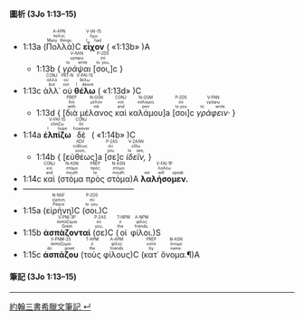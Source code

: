 #### 圖析 (3Jo 1:13–15)

- <rt>1:13a</rt> (<RUBY><ruby><ruby>Πολλὰ<rt>Many things</rt></ruby><rt>πολύς</rt></ruby><rt>A-APN</rt></RUBY>)C <RUBY><ruby><ruby>**εἶχον**<rt>I had</rt></ruby><rt>ἔχω</rt></ruby><rt>V-IAI-1S</rt></RUBY> ( «<rt>1:13b</rt>» )A
	- <rt>1:13b</rt> { <RUBY><ruby><ruby>*γράψαι*<rt>to write</rt></ruby><rt>γράφω</rt></ruby><rt>V-AAN</rt></RUBY> <rt>[</rt><RUBY><ruby><ruby>σοι,<rt>to you,</rt></ruby><rt>σύ</rt></ruby><rt>P-2DS</rt></RUBY><rt>]c</rt> }
- <rt>1:13c</rt> <RUBY><ruby><ruby>ἀλλ᾽<rt>but</rt></ruby><rt>ἀλλά</rt></ruby><rt>CONJ</rt></RUBY> <RUBY><ruby><ruby>οὐ<rt>not</rt></ruby><rt>οὐ</rt></ruby><rt>PRT-N</rt></RUBY> <RUBY><ruby><ruby>**θέλω**<rt>I desire</rt></ruby><rt>θέλω</rt></ruby><rt>V-PAI-1S</rt></RUBY> ( «<rt>1:13d</rt>» )C
	- <rt>1:13d</rt> { <rt>[</rt><RUBY><ruby><ruby>διὰ<rt>with</rt></ruby><rt>διά</rt></ruby><rt>PREP</rt></RUBY> <RUBY><ruby><ruby>μέλανος<rt>ink</rt></ruby><rt>μέλαν</rt></ruby><rt>N-GSN</rt></RUBY> <RUBY><ruby><ruby>καὶ<rt>and</rt></ruby><rt>καί</rt></ruby><rt>CONJ</rt></RUBY> <RUBY><ruby><ruby>καλάμου<rt>pen</rt></ruby><rt>κάλαμος</rt></ruby><rt>N-GSM</rt></RUBY><rt>]a</rt> <rt>[</rt><RUBY><ruby><ruby>σοι<rt>to you</rt></ruby><rt>σύ</rt></ruby><rt>P-2DS</rt></RUBY><rt>]c</rt> <RUBY><ruby><ruby>*γράφειν·*<rt>to write.</rt></ruby><rt>γράφω</rt></ruby><rt>V-PAN</rt></RUBY> }
- <rt>1:14a</rt> <RUBY><ruby><ruby>**ἐλπίζω**<rt>I hope</rt></ruby><rt>ἐλπίζω</rt></ruby><rt>V-PAI-1S</rt></RUBY> <RUBY><ruby><ruby>δὲ<rt>however</rt></ruby><rt>δέ</rt></ruby><rt>CONJ</rt></RUBY> ( «<rt>1:14b</rt>» )C
	- <rt>1:14b</rt> { <rt>[</rt><RUBY><ruby><ruby>εὐθέως<rt>soon,</rt></ruby><rt>εὐθέως</rt></ruby><rt>ADV</rt></RUBY><rt>]a</rt> <rt>[</rt><RUBY><ruby><ruby>σε<rt>you</rt></ruby><rt>σύ</rt></ruby><rt>P-2AS</rt></RUBY><rt>]c</rt> <RUBY><ruby><ruby>*ἰδεῖν,*<rt>to see,</rt></ruby><rt>εἴδω</rt></ruby><rt>V-2AAN</rt></RUBY> }
- <rt>1:14c</rt> <RUBY><ruby><ruby>καὶ<rt>and</rt></ruby><rt>καί</rt></ruby><rt>CONJ</rt></RUBY> (<RUBY><ruby><ruby>στόμα<rt>mouth</rt></ruby><rt>στόμα</rt></ruby><rt>N-ASN</rt></RUBY> <RUBY><ruby><ruby>πρὸς<rt>to</rt></ruby><rt>πρός</rt></ruby><rt>PREP</rt></RUBY> <RUBY><ruby><ruby>στόμα<rt>mouth</rt></ruby><rt>στόμα</rt></ruby><rt>N-ASN</rt></RUBY>)A <RUBY><ruby><ruby>**λαλήσομεν.**<rt>we will speak.</rt></ruby><rt>λαλέω</rt></ruby><rt>V-FAI-1P</rt></RUBY> 
- ——————————————
- <rt>1:15a</rt> (<RUBY><ruby><ruby>εἰρήνη<rt>Peace</rt></ruby><rt>εἰρήνη</rt></ruby><rt>N-NSF</rt></RUBY>)C (<RUBY><ruby><ruby>σοι.<rt>to you.</rt></ruby><rt>σύ</rt></ruby><rt>P-2DS</rt></RUBY>)C 
- <rt>1:15b</rt> <RUBY><ruby><ruby>**ἀσπάζονταί**<rt>Greet</rt></ruby><rt>ἀσπάζομαι</rt></ruby><rt>V-PNI-3P</rt></RUBY> (<RUBY><ruby><ruby>σε<rt>you,</rt></ruby><rt>σύ</rt></ruby><rt>P-2AS</rt></RUBY>)C (<RUBY><ruby><ruby>οἱ<rt>the</rt></ruby><rt>ὁ</rt></ruby><rt>T-NPM</rt></RUBY> <RUBY><ruby><ruby>φίλοι.<rt>friends.</rt></ruby><rt>φίλος</rt></ruby><rt>A-NPM</rt></RUBY>)S 
- <rt>1:15c</rt> <RUBY><ruby><ruby>**ἀσπάζου**<rt>do greet</rt></ruby><rt>ἀσπάζομαι</rt></ruby><rt>V-PNM-2S</rt></RUBY> (<RUBY><ruby><ruby>τοὺς<rt>the</rt></ruby><rt>ὁ</rt></ruby><rt>T-APM</rt></RUBY> <RUBY><ruby><ruby>φίλους<rt>friends</rt></ruby><rt>φίλος</rt></ruby><rt>A-APM</rt></RUBY>)C (<RUBY><ruby><ruby>κατ᾽<rt>by</rt></ruby><rt>κατά</rt></ruby><rt>PREP</rt></RUBY> <RUBY><ruby><ruby>ὄνομα.¶<rt>name.</rt></ruby><rt>ὄνομα</rt></ruby><rt>N-ASN</rt></RUBY>)A





#### 筆記 (3Jo 1:13–15)




---

[約翰三書希臘文筆記 ↵](3John-Notes.md)

